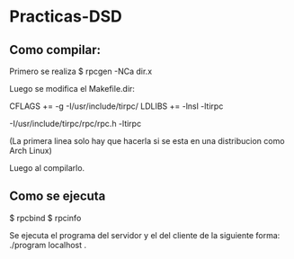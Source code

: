 # Practicas-DSD

## Como compilar:


Primero se realiza 
$ rpcgen -NCa dir.x

Luego se modifica el Makefile.dir:

CFLAGS += -g -I/usr/include/tirpc/
LDLIBS += -lnsl -ltirpc


-I/usr/include/tirpc/rpc/rpc.h
-ltirpc

(La primera linea solo hay que hacerla si se esta en una distribucion como Arch Linux)


Luego al compilarlo.

## Como se ejecuta
$ rpcbind
$ rpcinfo

Se ejecuta el programa del servidor y el del cliente de la siguiente forma: ./program localhost .

